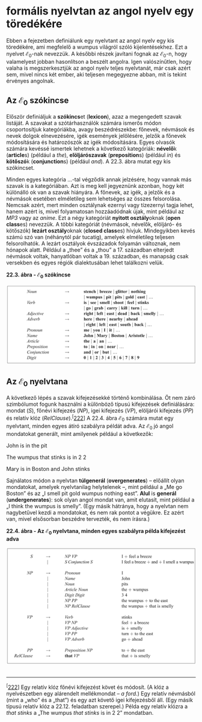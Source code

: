 <?xml version="1.0" encoding="UTF-8" standalone="no"?>

<html xmlns="http://www.w3.org/1999/xhtml"><head><meta name="generator" content="DocBook XSL Stylesheets V1.76.1"/></head><body><div class="section" title="formális nyelvtan az angol nyelv egy töredékére"><div class="titlepage"><div><div><h1 class="title"><a id="id759093"/>formális nyelvtan az angol nyelv egy töredékére</h1></div></div></div><p>Ebben a fejezetben definiálunk egy nyelvtant az angol nyelv egy kis töredékére, ami megfelelő a wumpus világról szóló kijelentésekhez. Ezt a nyelvet ℰ<sub>0</sub>-nak nevezzük. A későbbi részek javítani fognak az ℰ<sub>0</sub>-n, hogy valamelyest jobban hasonlítson a beszélt angolra. Igen valószínűtlen, hogy valaha is megszerkesztjük az angol nyelv teljes nyelvtanát, már csak azért sem, mivel nincs két ember, aki teljesen megegyezne abban, mit is tekint érvényes angolnak.</p><div class="section" title="Az ℰ0 szókincse"><div class="titlepage"><div><div><h2 class="title"><a id="id759107"/>Az ℰ<sub>0</sub> szókincse</h2></div></div></div><p>Először definiáljuk a <span class="strong"><strong>szókincs</strong></span>et (<span class="strong"><strong>lexicon</strong></span>), azaz a megengedett szavak listáját. A szavakat a szótárhasználók számára ismerős módon csoportosítjuk kategóriákba, avagy beszédrészekbe: főnevek, névmások és nevek dolgok elnevezésére, igék események jelölésére, jelzők a főnevek módosítására és határozószók az igék módosítására. Egyes olvasók számára kevéssé ismertek lehetnek a következő kategóriák: <span class="strong"><strong>névelő</strong></span>k (<span class="strong"><strong>article</strong></span>s) (például a <span class="emphasis"><em>the</em></span>), <span class="strong"><strong>elöljárószavak</strong></span> (<span class="strong"><strong>preposition</strong></span>s) (például <span class="emphasis"><em>in</em></span>) és <span class="strong"><strong>kötőszó</strong></span>k (<span class="strong"><strong>conjunction</strong></span>s) (például <span class="emphasis"><em>and</em></span>). A 22.3. ábra mutat egy kis szókincset.</p><p>Minden egyes kategória …-tal végződik annak jelzésére, hogy vannak más szavak is a kategóriában. Azt is meg kell jegyeznünk azonban, hogy két különálló ok van a szavak hiányára. A főnevek, az igék, a jelzők és a névmások esetében elméletileg sem lehetséges az összes felsorolása. Nemcsak azért, mert minden osztálynak ezernyi vagy tízezernyi tagja lehet, hanem azért is, mivel folyamatosan hozzáadódnak újak, mint például az <span class="emphasis"><em>MP3</em></span> vagy az <span class="emphasis"><em>anime</em></span>. Ezt a négy kategóriát <span class="strong"><strong>nyitott osztály</strong></span>oknak (<span class="strong"><strong>open class</strong></span>es) nevezzük. A többi kategóriát (névmások, névelők, elöljáró- és kötőszók) <span class="strong"><strong>lezárt osztály</strong></span>oknak (<span class="strong"><strong>closed class</strong></span>es) hívjuk. Mindegyikben kevés számú szó van (néhánytól pár tucatig), amelyek elméletileg teljesen felsorolhatók. A lezárt osztályok évszázadok folyamán változnak, nem hónapok alatt. Például a „thee” és a „thou” a 17. században elterjedt névmások voltak, hanyatlóban voltak a 19. században, és manapság csak versekben és egyes régiók dialektusában lehet találkozni velük.</p><div class="figure"><a id="id759194"/><p class="title"><strong>22.3. ábra - ℰ<sub>0</sub> szókincse</strong></p><div class="figure-contents"><div class="mediaobject"><img src="kepek/22-03.png" alt="ℰ0 szókincse"/></div></div></div></div><div class="section" title="Az ℰ0 nyelvtana"><div class="titlepage"><div><div><h2 class="title"><a id="id759207"/>Az ℰ<sub>0</sub> nyelvtana</h2></div></div></div><p>A következő lépés a szavak kifejezésekké történő kombinálása. Öt nem záró szimbólumot fogunk használni a különböző típusú kifejezések definiálására: mondat (<span class="emphasis"><em>S</em></span>), főnévi kifejezés (<span class="emphasis"><em>NP</em></span>), igei kifejezés (<span class="emphasis"><em>VP</em></span>), elöljárói kifejezés (<span class="emphasis"><em>PP</em></span>) és relatív klóz (<span class="emphasis"><em>RelClause</em></span>).<sup>[<a id="id759236" href="#ftn.id759236" class="footnote">222</a>]</sup> A 22.4. ábra ℰ<sub>0</sub> számára mutat egy nyelvtant, minden egyes átíró szabályra példát adva. Az ℰ<sub>0 </sub>jó angol mondatokat generált, mint amilyenek például a következők:</p><p>John is in the pit</p><p>The wumpus that stinks is in 2 2</p><p>Mary is in Boston and John stinks</p><p>Sajnálatos módon a nyelvtan <span class="strong"><strong>túlgenerál</strong></span> (<span class="strong"><strong>overgenerates</strong></span>) – előállít olyan mondatokat, amelyek nyelvtanilag helytelenek –, mint például a „Me go Boston” és az „I smell pit gold wumpus nothing east”. <span class="strong"><strong>Alul</strong></span> is <span class="strong"><strong>generál </strong></span>(<span class="strong"><strong>undergenerates</strong></span>): sok olyan angol mondat van, amit elutasít, mint például a „I think the wumpus is smelly”. (Egy másik hátránya, hogy a nyelvtan nem nagybetűvel kezdi a mondatokat, és nem rak pontot a végükre. Ez azért van, mivel elsősorban beszédre tervezték, és nem írásra.)</p><div class="figure"><a id="id759295"/><p class="title"><strong>22.4. ábra - Az ℰ<sub>0</sub> nyelvtana, minden egyes szabályra példa kifejezést adva</strong></p><div class="figure-contents"><div class="mediaobject"><img src="kepek/22-04.png" alt="Az ℰ0 nyelvtana, minden egyes szabályra példa kifejezést adva"/></div></div></div></div><div class="footnotes"><br/><hr/><div class="footnote"><p class="footnote text"><sup>[<a id="ftn.id759236" href="#id759236" class="para">222</a>] </sup> Egy relatív klóz főnévi kifejezést követ és módosít. (A klóz a nyelvészetben egy alárendelt mellékmondat – <span class="emphasis"><em>a ford.</em></span>) Egy relatív névmásból (mint a „who” és a „that”) és egy azt követő igei kifejezésből áll. (Egy másik típusú relatív klóz a 22.12. feladatban szerepel.) Példa egy relatív klózra a <span class="emphasis"><em>that stinks</em></span> a „The wumpus <span class="emphasis"><em>that stinks</em></span> is in 2 2” mondatban.</p></div></div></div></body></html>
